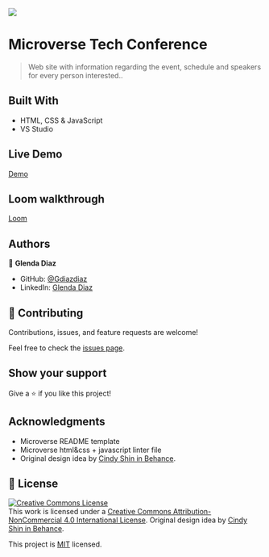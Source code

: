 
![](https://img.shields.io/badge/Microverse-blueviolet)

# Microverse Tech Conference

> Web site with information regarding the event, schedule and speakers for every person interested..


## Built With

- HTML, CSS & JavaScript
- VS Studio

## Live Demo

[Demo](https://gdiazdiaz.github.io/Tech-Conference-Event/)

## Loom walkthrough

 [Loom](https://www.loom.com/share/f1b0f861f35340d9a4dad094702ff5ca)

## Authors

👤 **Glenda Diaz**

- GitHub: [@Gdiazdiaz](https://github.com/Gdiazdiaz)
- LinkedIn: [Glenda Diaz](www.linkedin.com/in/glendadiazz)

## 🤝 Contributing

Contributions, issues, and feature requests are welcome!

Feel free to check the [issues page](https://github.com/Gdiazdiaz/My-portafolio/issues).

## Show your support

Give a ⭐️ if you like this project!

## Acknowledgments

- Microverse README template
- Microverse html&css + javascript linter file
- Original design idea by [Cindy Shin in Behance](https://www.behance.net/adagio07).

## 📝 License

<a rel="license" href="http://creativecommons.org/licenses/by-nc/4.0/"><img alt="Creative Commons License" style="border-width:0" src="https://i.creativecommons.org/l/by-nc/4.0/88x31.png" /></a><br />This work is licensed under a <a rel="license" href="http://creativecommons.org/licenses/by-nc/4.0/">Creative Commons Attribution-NonCommercial 4.0 
International License</a>.
Original design idea by [Cindy Shin in Behance](https://www.behance.net/adagio07).

This project is [MIT](./LICENSE) licensed.
